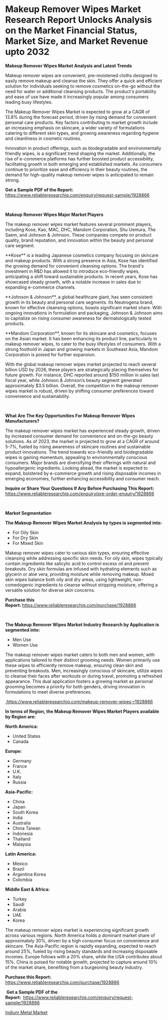 <p><h1>Makeup Remover Wipes Market Research Report Unlocks Analysis on the Market Financial Status, Market Size, and Market Revenue upto 2032</h1></p><p><strong>Makeup Remover Wipes Market Analysis and Latest Trends</strong></p>
<p><p>Makeup remover wipes are convenient, pre-moistened cloths designed to easily remove makeup and cleanse the skin. They offer a quick and efficient solution for individuals seeking to remove cosmetics on-the-go without the need for water or additional cleansing products. The product's portability and ease of use have made it increasingly popular among consumers leading busy lifestyles.</p><p>The Makeup Remover Wipes Market is expected to grow at a CAGR of 13.8% during the forecast period, driven by rising demand for convenient personal care products. Key factors contributing to market growth include an increasing emphasis on skincare, a wider variety of formulations catering to different skin types, and growing awareness regarding hygiene and cleanliness in cosmetic routines. </p><p>Innovation in product offerings, such as biodegradable and environmentally friendly wipes, is a significant trend shaping the market. Additionally, the rise of e-commerce platforms has further boosted product accessibility, facilitating growth in both emerging and established markets. As consumers continue to prioritize ease and efficiency in their beauty routines, the demand for high-quality makeup remover wipes is anticipated to remain strong.</p></p>
<p><strong>Get a Sample PDF of the Report:&nbsp;</strong> <a href="https://www.reliableresearchiq.com/enquiry/request-sample/1928866?utm_campaign=2276&utm_medium=2&utm_source=Github&utm_content=ia&utm_term=29032025&utm_id=makeup-remover-wipes">https://www.reliableresearchiq.com/enquiry/request-sample/1928866</a></p>
<p>&nbsp;</p>
<p><strong>Makeup Remover Wipes Major Market Players</strong></p>
<p><p>The makeup remover wipes market features several prominent players, including Kose, Kao, MAC, DHC, Mandom Corporation, Shu Uemura, The Saem, and Johnson & Johnson. These companies compete on product quality, brand reputation, and innovation within the beauty and personal care segment.</p><p>**Kose** is a leading Japanese cosmetics company focusing on skincare and makeup products. With a strong presence in Asia, Kose has identified the growing demand for convenient cleansing options. The brand's investment in R&D has allowed it to introduce eco-friendly wipes, anticipating a shift toward sustainable products. In recent years, Kose has showcased steady growth, with a notable increase in sales due to expanding e-commerce channels.</p><p>**Johnson & Johnson**, a global healthcare giant, has seen consistent growth in its beauty and personal care segments. Its Neutrogena brand, known for effective cleansing options, boasts significant market share. With ongoing innovations in formulation and packaging, Johnson & Johnson aims to capitalize on rising consumer awareness for dermatologically tested products.</p><p>**Mandom Corporation**, known for its skincare and cosmetics, focuses on the Asian market. It has been enhancing its product line, particularly in makeup remover wipes, to cater to the busy lifestyles of consumers. With a strong foothold in Japan and growing markets in Southeast Asia, Mandom Corporation is poised for further expansion.</p><p>With the global makeup remover wipes market projected to reach several billion USD by 2026, these players are strategically placing themselves for future growth. For instance, DHC reported around $150 million in sales last fiscal year, while Johnson & Johnson’s beauty segment generated approximately $3.5 billion. Overall, the competition in the makeup remover wipes market is robust, driven by shifting consumer preferences toward convenience and sustainability.</p></p>
<p>&nbsp;</p>
<p><strong>What Are The Key Opportunities For Makeup Remover Wipes Manufacturers?</strong></p>
<p><p>The makeup remover wipes market has experienced steady growth, driven by increased consumer demand for convenience and on-the-go beauty solutions. As of 2023, the market is projected to grow at a CAGR of around 5-7%, fueled by rising awareness of skincare routines and sustainable product innovations. The trend towards eco-friendly and biodegradable wipes is gaining momentum, appealing to environmentally conscious consumers. Major brands are diversifying their offerings with natural and hypoallergenic ingredients. Looking ahead, the market is expected to expand, bolstered by e-commerce growth and rising disposable incomes in emerging economies, further enhancing accessibility and consumer reach.</p></p>
<p><strong>Inquire or Share Your Questions If Any Before Purchasing This Report:</strong> <a href="https://www.reliableresearchiq.com/enquiry/pre-order-enquiry/1928866?utm_campaign=2276&utm_medium=2&utm_source=Github&utm_content=ia&utm_term=29032025&utm_id=makeup-remover-wipes">https://www.reliableresearchiq.com/enquiry/pre-order-enquiry/1928866</a></p>
<p>&nbsp;</p>
<p><strong>Market Segmentation</strong></p>
<p><strong>The Makeup Remover Wipes Market Analysis by types is segmented into:</strong></p>
<p><ul><li>For Oily Skin</li><li>For Dry Skin</li><li>For Mixed Skin</li></ul></p>
<p><p>Makeup remover wipes cater to various skin types, ensuring effective cleansing while addressing specific skin needs. For oily skin, wipes typically contain ingredients like salicylic acid to control excess oil and prevent breakouts. Dry skin formulas are infused with hydrating elements such as glycerin or aloe vera, providing moisture while removing makeup. Mixed skin wipes balance both oily and dry areas, using lightweight, non-comedogenic ingredients to cleanse without stripping moisture, offering a versatile solution for diverse skin concerns.</p></p>
<p><strong>Purchase this Report:&nbsp;</strong><a href="https://www.reliableresearchiq.com/purchase/1928866?utm_campaign=2276&utm_medium=2&utm_source=Github&utm_content=ia&utm_term=29032025&utm_id=makeup-remover-wipes">https://www.reliableresearchiq.com/purchase/1928866</a></p>
<p>&nbsp;</p>
<p><strong>The Makeup Remover Wipes Market Industry Research by Application is segmented into:</strong></p>
<p><ul><li>Men Use</li><li>Women Use</li></ul></p>
<p><p>The makeup remover wipes market caters to both men and women, with applications tailored to their distinct grooming needs. Women primarily use these wipes to efficiently remove makeup, ensuring clean skin and preventing breakouts. Men, increasingly conscious of skincare, utilize wipes to cleanse their faces after workouts or during travel, promoting a refreshed appearance. This dual application fosters a growing market as personal grooming becomes a priority for both genders, driving innovation in formulations to meet diverse preferences.</p></p>
<p><a href="https://www.reliableresearchiq.com/makeup-remover-wipes-r1928866?utm_campaign=2276&utm_medium=2&utm_source=Github&utm_content=ia&utm_term=29032025&utm_id=makeup-remover-wipes">&nbsp;https://www.reliableresearchiq.com/makeup-remover-wipes-r1928866</a></p>
<p><strong>In terms of Region, the Makeup Remover Wipes Market Players available by Region are:</strong></p>
<p>
    <p> <strong> North America: </strong>
        <ul>
            <li>United States</li>
            <li>Canada</li>
        </ul>
        </p> 
    <p> <strong> Europe: </strong>
        <ul>
            <li>Germany</li>
            <li>France</li>
            <li>U.K.</li>
            <li>Italy</li>
            <li>Russia</li>
        </ul>
        </p> 
    <p> <strong> Asia-Pacific: </strong>
        <ul>
            <li>China</li>
            <li>Japan</li>
            <li>South Korea</li>
            <li>India</li>
            <li>Australia</li>
            <li>China Taiwan</li>
            <li>Indonesia</li>
            <li>Thailand</li>
            <li>Malaysia</li>
        </ul>
        </p> 
    <p> <strong> Latin America: </strong>
        <ul>
            <li>Mexico</li>
            <li>Brazil</li>
            <li>Argentina Korea</li>
            <li>Colombia</li>
        </ul>
        </p> 
    <p> <strong> Middle East & Africa: </strong>
        <ul>
            <li>Turkey</li>
            <li>Saudi</li>
            <li>Arabia</li>
            <li>UAE</li>
            <li>Korea</li>
        </ul>
    </p>
    </p>
<p><p>The makeup remover wipes market is experiencing significant growth across various regions. North America holds a dominant market share of approximately 30%, driven by a high consumer focus on convenience and skincare. The Asia-Pacific region is rapidly expanding, expected to reach around 25%, fueled by rising beauty standards and increasing disposable incomes. Europe follows with a 20% share, while the USA contributes about 15%. China is poised for notable growth, projected to capture around 10% of the market share, benefiting from a burgeoning beauty industry.</p></p>
<p><strong>Purchase this Report: </strong><a href="https://www.reliableresearchiq.com/purchase/1928866?utm_campaign=2276&utm_medium=2&utm_source=Github&utm_content=ia&utm_term=29032025&utm_id=makeup-remover-wipes">https://www.reliableresearchiq.com/purchase/1928866</a></p>
<p>&nbsp;<strong>Get a Sample PDF of the Report:&nbsp;&nbsp;</strong><a href="https://www.reliableresearchiq.com/enquiry/request-sample/1928866?utm_campaign=2276&utm_medium=2&utm_source=Github&utm_content=ia&utm_term=29032025&utm_id=makeup-remover-wipes">https://www.reliableresearchiq.com/enquiry/request-sample/1928866</a></p>
<p><strong></strong></p>
<p><p><a href="https://github.com/dmitriyvo6rog/Market-Research-Report-List-1/blob/main/indium-metal-market.md?utm_campaign=2276&utm_medium=2&utm_source=Github&utm_content=ia&utm_term=29032025&utm_id=makeup-remover-wipes">Indium Metal Market</a></p></p>